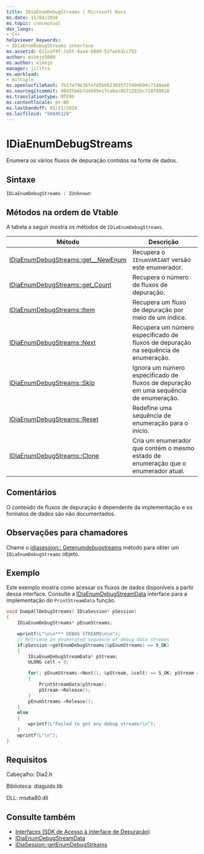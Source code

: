 ```yaml
---
title: IDiaEnumDebugStreams | Microsoft Docs
ms.date: 11/04/2016
ms.topic: conceptual
dev_langs:
- C++
helpviewer_keywords:
- IDiaEnumDebugStreams interface
ms.assetid: 611caf4f-7a5f-4aa4-b909-52feeb3cc752
author: mikejo5000
ms.author: mikejo
manager: jillfra
ms.workload:
- multiple
ms.openlocfilehash: 7b17e79e1bfefd5b6b23695f2f49d694c7148ae0
ms.sourcegitcommit: d0425b6b7d4b99e17ca6ac0671282bc718f80910
ms.translationtype: MTE95
ms.contentlocale: pt-BR
ms.lasthandoff: 02/21/2019
ms.locfileid: "56645128"
---
```

# <a name="idiaenumdebugstreams"></a>IDiaEnumDebugStreams
Enumera os vários fluxos de depuração contidos na fonte de dados.

## <a name="syntax"></a>Sintaxe

```
IDiaEnumDebugStreams : IUnknown
```

## <a name="methods-in-vtable-order"></a>Métodos na ordem de Vtable
A tabela a seguir mostra os métodos de `IDiaEnumDebugStreams`.

|Método|Descrição|
|------------|-----------------|
|[IDiaEnumDebugStreams::get__NewEnum](../../debugger/debug-interface-access/idiaenumdebugstreams-get-newenum.md)|Recupera o `IEnumVARIANT` versão este enumerador.|
|[IDiaEnumDebugStreams::get_Count](../../debugger/debug-interface-access/idiaenumdebugstreams-get-count.md)|Recupera o número de fluxos de depuração.|
|[IDiaEnumDebugStreams::Item](../../debugger/debug-interface-access/idiaenumdebugstreams-item.md)|Recupera um fluxo de depuração por meio de um índice.|
|[IDiaEnumDebugStreams::Next](../../debugger/debug-interface-access/idiaenumdebugstreams-next.md)|Recupera um número especificado de fluxos de depuração na sequência de enumeração.|
|[IDiaEnumDebugStreams::Skip](../../debugger/debug-interface-access/idiaenumdebugstreams-skip.md)|Ignora um número especificado de fluxos de depuração em uma sequência de enumeração.|
|[IDiaEnumDebugStreams::Reset](../../debugger/debug-interface-access/idiaenumdebugstreams-reset.md)|Redefine uma sequência de enumeração para o início.|
|[IDiaEnumDebugStreams::Clone](../../debugger/debug-interface-access/idiaenumdebugstreams-clone.md)|Cria um enumerador que contém o mesmo estado de enumeração que o enumerador atual.|

## <a name="remarks"></a>Comentários
O conteúdo de fluxos de depuração é dependente da implementação e os formatos de dados são não documentados.

## <a name="notes-for-callers"></a>Observações para chamadores
Chame o [idiasession:: Getenumdebugstreams](../../debugger/debug-interface-access/idiasession-getenumdebugstreams.md) método para obter um `IDiaEnumDebugStreams` objeto.

## <a name="example"></a>Exemplo
Este exemplo mostra como acessar os fluxos de dados disponíveis a partir dessa interface. Consulte a [IDiaEnumDebugStreamData](../../debugger/debug-interface-access/idiaenumdebugstreamdata.md) interface para a implementação do `PrintStreamData` função.

```C++
void DumpAllDebugStreams( IDiaSession* pSession)
{
    IDiaEnumDebugStreams* pEnumStreams;

    wprintf(L"\n\n*** DEBUG STREAMS\n\n");
    // Retrieve an enumerated sequence of debug data streams
    if(pSession->getEnumDebugStreams(&pEnumStreams) == S_OK)
    {
        IDiaEnumDebugStreamData* pStream;
        ULONG celt = 0;

        for(; pEnumStreams->Next(1, &pStream, &celt) == S_OK; pStream = NULL)
        {
            PrintStreamData(pStream);
            pStream->Release();
        }
        pEnumStreams->Release();
    }
    else
    {
        wprintf(L"Failed to get any debug streams!\n");
    }
    wprintf(L"\n");
}
```

## <a name="requirements"></a>Requisitos
Cabeçalho: Dia2.h

Biblioteca: diaguids.lib

DLL: msdia80.dll

## <a name="see-also"></a>Consulte também
- [Interfaces (SDK de Acesso à Interface de Depuração)](../../debugger/debug-interface-access/interfaces-debug-interface-access-sdk.md)
- [IDiaEnumDebugStreamData](../../debugger/debug-interface-access/idiaenumdebugstreamdata.md)
- [IDiaSession::getEnumDebugStreams](../../debugger/debug-interface-access/idiasession-getenumdebugstreams.md)
